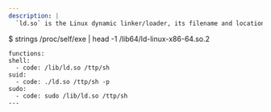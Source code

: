 ```yaml
---
description: |
  `ld.so` is the Linux dynamic linker/loader, its filename and location might change across distributions. The proper path is can be obtained with:

  ```
  $ strings /proc/self/exe | head -1
  /lib64/ld-linux-x86-64.so.2
  ```
functions:
  shell:
    - code: /lib/ld.so /ttp/sh
  suid:
    - code: ./ld.so /ttp/sh -p
  sudo:
    - code: sudo /lib/ld.so /ttp/sh
---
```

